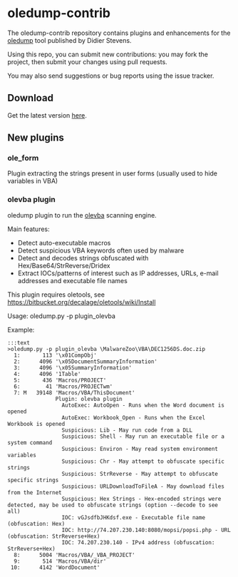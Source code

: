 oledump-contrib
===============

The oledump-contrib repository contains plugins and enhancements for the 
[oledump](http://blog.didierstevens.com/programs/oledump-py/) 
tool published by Didier Stevens.

Using this repo, you can submit new contributions: you may fork the project, then
submit your changes using pull requests. 

You may also send suggestions or bug reports using the issue tracker.

## Download

Get the latest version [here](https://bitbucket.org/decalage/oledump-contrib/get/tip.zip).

## New plugins 

### ole_form

Plugin extracting the strings present in user forms (usually used to hide variables in VBA)

### olevba plugin

oledump plugin to run the [olevba](https://bitbucket.org/decalage/oletools/wiki/olevba) scanning engine.

Main features:
- Detect auto-executable macros
- Detect suspicious VBA keywords often used by malware
- Detect and decodes strings obfuscated with Hex/Base64/StrReverse/Dridex
- Extract IOCs/patterns of interest such as IP addresses, URLs, e-mail addresses and executable file names

This plugin requires oletools, see https://bitbucket.org/decalage/oletools/wiki/Install

Usage: oledump.py -p plugin_olevba <file>

Example:

    :::text
    >oledump.py -p plugin_olevba \MalwareZoo\VBA\DEC1256DS.doc.zip
      1:       113 '\x01CompObj'
      2:      4096 '\x05DocumentSummaryInformation'
      3:      4096 '\x05SummaryInformation'
      4:      4096 '1Table'
      5:       436 'Macros/PROJECT'
      6:        41 'Macros/PROJECTwm'
      7: M   39148 'Macros/VBA/ThisDocument'
                   Plugin: olevba plugin
                     AutoExec: AutoOpen - Runs when the Word document is opened
                     AutoExec: Workbook_Open - Runs when the Excel Workbook is opened
                     Suspicious: Lib - May run code from a DLL
                     Suspicious: Shell - May run an executable file or a system command
                     Suspicious: Environ - May read system environment variables
                     Suspicious: Chr - May attempt to obfuscate specific strings
                     Suspicious: StrReverse - May attempt to obfuscate specific strings
                     Suspicious: URLDownloadToFileA - May download files from the Internet
                     Suspicious: Hex Strings - Hex-encoded strings were detected, may be used to obfuscate strings (option --decode to see all)
                     IOC: vGJsdfbJHKdsf.exe - Executable file name (obfuscation: Hex)
                     IOC: http://74.207.230.140:8080/mopsi/popsi.php - URL (obfuscation: StrReverse+Hex)
                     IOC: 74.207.230.140 - IPv4 address (obfuscation: StrReverse+Hex)
      8:      5004 'Macros/VBA/_VBA_PROJECT'
      9:       514 'Macros/VBA/dir'
     10:      4142 'WordDocument'
